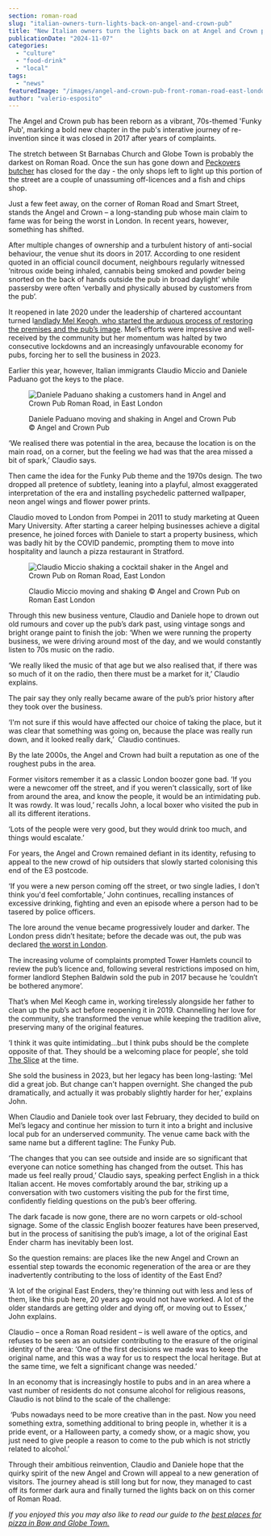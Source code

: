 ```yaml
---
section: roman-road
slug: "italian-owners-turn-lights-back-on-angel-and-crown-pub"
title: "New Italian owners turn the lights back on at Angel and Crown pub revealing a bold new theme"
publicationDate: "2024-11-07"
categories: 
  - "culture"
  - "food-drink"
  - "local"
tags: 
  - "news"
featuredImage: "/images/angel-and-crown-pub-front-roman-road-east-london.jpg"
author: "valerio-esposito"
---
```


The Angel and Crown pub has been reborn as a vibrant, 70s-themed 'Funky Pub', marking a bold new chapter in the pub's interative journey of re-invention since it was closed in 2017 after years of complaints.

The stretch between St Barnabas Church and Globe Town is probably the darkest on Roman Road. Once the sun has gone down and [Peckovers butcher](https://romanroadlondon.com/peckover-butchers-roman-road-interview/) has closed for the day - the only shops left to light up this portion of the street are a couple of unassuming off-licences and a fish and chips shop.

Just a few feet away, on the corner of Roman Road and Smart Street, stands the Angel and Crown – a long-standing pub whose main claim to fame was for being the worst in London. In recent years, however, something has shifted. 

After multiple changes of ownership and a turbulent history of anti-social behaviour, the venue shut its doors in 2017. According to one resident quoted in an official council document, neighbours regularly witnessed ‘nitrous oxide being inhaled, cannabis being smoked and powder being snorted on the back of hands outside the pub in broad daylight’ while passersby were often ‘verbally and physically abused by customers from the pub’. 

It reopened in late 2020 under the leadership of chartered accountant turned l[andlady Mel Keogh, who started the arduous process of restoring the premises and the pub’s image](https://romanroadlondon.com/angel-and-crown-globe-town-reopens/). Mel’s efforts were impressive and well-received by the community but her momentum was halted by two consecutive lockdowns and an increasingly unfavourable economy for pubs, forcing her to sell the business in 2023. 

Earlier this year, however, Italian immigrants Claudio Miccio and Daniele Paduano got the keys to the place.

<figure>

![Daniele Paduano shaking a customers hand in Angel and Crown Pub Roman Road, in East London](/images/Daniele-Paduano-Angel-and-Crown-Pub-East-London.jpg)

<figcaption>

Daniele Paduano moving and shaking in Angel and Crown Pub © Angel and Crown Pub

</figcaption>

</figure>

‘We realised there was potential in the area, because the location is on the main road, on a corner, but the feeling we had was that the area missed a bit of spark,’ Claudio says.

Then came the idea for the Funky Pub theme and the 1970s design. The two dropped all pretence of subtlety, leaning into a playful, almost exaggerated interpretation of the era and installing psychedelic patterned wallpaper, neon angel wings and flower power prints.

Claudio moved to London from Pompei in 2011 to study marketing at Queen Mary University. After starting a career helping businesses achieve a digital presence, he joined forces with Daniele to start a property business, which was badly hit by the COVID pandemic, prompting them to move into hospitality and launch a pizza restaurant in Stratford. 

<figure>

![Claudio Miccio shaking a cocktail shaker in the Angel and Crown Pub on Roman Road, East London](/images/Claudio-Miccio-Angel-and-Crown-Pub-Roman-Road-East-London.jpg)

<figcaption>

Claudio Miccio moving and shaking © Angel and Crown Pub on Roman East London

</figcaption>

</figure>

Through this new business venture, Claudio and Daniele hope to drown out old rumours and cover up the pub’s dark past, using vintage songs and bright orange paint to finish the job: ‘When we were running the property business, we were driving around most of the day, and we would constantly listen to 70s music on the radio. 

‘We really liked the music of that age but we also realised that, if there was so much of it on the radio, then there must be a market for it,’ Claudio explains.  

The pair say they only really became aware of the pub’s prior history after they took over the business.

‘I'm not sure if this would have affected our choice of taking the place, but it was clear that something was going on, because the place was really run down, and it looked really dark,’  Claudio continues.

By the late 2000s, the Angel and Crown had built a reputation as one of the roughest pubs in the area.

Former visitors remember it as a classic London boozer gone bad. ‘If you were a newcomer off the street, and if you weren't classically, sort of like from around the area, and know the people, it would be an intimidating pub. It was rowdy. It was loud,’ recalls John, a local boxer who visited the pub in all its different iterations. 

‘Lots of the people were very good, but they would drink too much, and things would escalate.’ 

For years, the Angel and Crown remained defiant in its identity, refusing to appeal to the new crowd of hip outsiders that slowly started colonising this end of the E3 postcode.

‘If you were a new person coming off the street, or two single ladies, I don't think you'd feel comfortable,’ John continues, recalling instances of excessive drinking, fighting and even an episode where a person had to be tasered by police officers. 

The lore around the venue became progressively louder and darker. The London press didn’t hesitate; before the decade was out, the pub was declared [the worst in London](https://www.eastlondonadvertiser.co.uk/news/20957912.worst-pub-london-reopen-year-closed/).

The increasing volume of complaints prompted Tower Hamlets council to review the pub’s licence and, following several restrictions imposed on him, former landlord Stephen Baldwin sold the pub in 2017 because he ‘couldn’t be bothered anymore’. 

That’s when Mel Keogh came in, working tirelessly alongside her father to clean up the pub’s act before reopening it in 2019. Channelling her love for the community, she transformed the venue while keeping the tradition alive, preserving many of the original features. 

‘I think it was quite intimidating…but I think pubs should be the complete opposite of that. They should be a welcoming place for people’, she told [The Slice](https://romanroadlondon.com/angel-and-crown-globe-town-reopens/) at the time. 

She sold the business in 2023, but her legacy has been long-lasting: ‘Mel did a great job. But change can't happen overnight. She changed the pub dramatically, and actually it was probably slightly harder for her,’ explains John.

When Claudio and Daniele took over last February, they decided to build on Mel’s legacy and continue her mission to turn it into a bright and inclusive local pub for an underserved community. The venue came back with the same name but a different tagline: The Funky Pub. 

‘The changes that you can see outside and inside are so significant that everyone can notice something has changed from the outset. This has made us feel really proud,’ Claudio says, speaking perfect English in a thick Italian accent. He moves comfortably around the bar, striking up a conversation with two customers visiting the pub for the first time, confidently fielding questions on the pub’s beer offering. 

The dark facade is now gone, there are no worn carpets or old-school signage. Some of the classic English boozer features have been preserved, but in the process of sanitising the pub’s image, a lot of the original East Ender charm has inevitably been lost. 

So the question remains: are places like the new Angel and Crown an essential step towards the economic regeneration of the area or are they inadvertently contributing to the loss of identity of the East End?

‘A lot of the original East Enders, they're thinning out with less and less of them, like this pub here, 20 years ago would not have worked. A lot of the older standards are getting older and dying off, or moving out to Essex,’ John explains.

Claudio – once a Roman Road resident – is well aware of the optics, and refuses to be seen as an outsider contributing to the erasure of the original identity of the area: ‘One of the first decisions we made was to keep the original name, and this was a way for us to respect the local heritage. But at the same time, we felt a significant change was needed.’

In an economy that is increasingly hostile to pubs and in an area where a vast number of residents do not consume alcohol for religious reasons, Claudio is not blind to the scale of the challenge:

 ‘Pubs nowadays need to be more creative than in the past. Now you need something extra, something additional to bring people in, whether it is a pride event, or a Halloween party, a comedy show, or a magic show, you just need to give people a reason to come to the pub which is not strictly related to alcohol.’

Through their ambitious reinvention, Claudio and Daniele hope that the quirky spirit of the new Angel and Crown will appeal to a new generation of visitors. The journey ahead is still long but for now, they managed to cast off its former dark aura and finally turned the lights back on on this corner of Roman Road.

_If you enjoyed this you may also like to read our guide to the [best places for pizza in Bow and Globe Town.](https://romanroadlondon.com/best-pizza-bow-globe-town/)_
